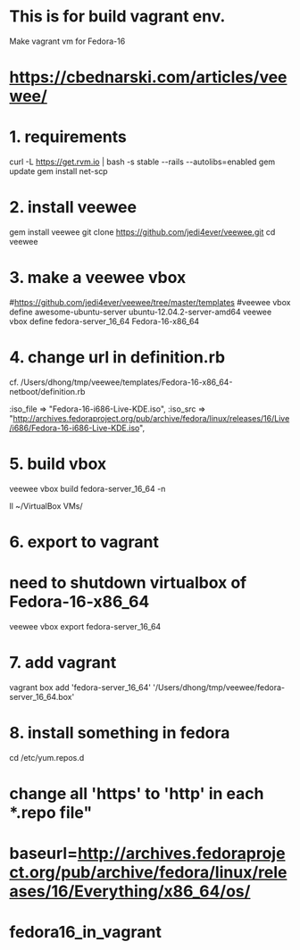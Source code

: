 This is for build vagrant env.
=====================================

Make vagrant vm for Fedora-16

# https://cbednarski.com/articles/veewee/

# 1. requirements
curl -L https://get.rvm.io | bash -s stable --rails --autolibs=enabled
gem update
gem install net-scp

# 2. install veewee
gem install veewee
git clone https://github.com/jedi4ever/veewee.git
cd veewee

# 3. make a veewee vbox
#https://github.com/jedi4ever/veewee/tree/master/templates
#veewee vbox define awesome-ubuntu-server ubuntu-12.04.2-server-amd64
veewee vbox define fedora-server_16_64 Fedora-16-x86_64

# 4. change url in definition.rb
cf. /Users/dhong/tmp/veewee/templates/Fedora-16-x86_64-netboot/definition.rb

:iso_file => "Fedora-16-i686-Live-KDE.iso",
:iso_src => "http://archives.fedoraproject.org/pub/archive/fedora/linux/releases/16/Live/i686/Fedora-16-i686-Live-KDE.iso",

# 5. build vbox
veewee vbox build fedora-server_16_64 -n

ll ~/VirtualBox VMs/

# 6. export to vagrant
# need to shutdown virtualbox of Fedora-16-x86_64
veewee vbox export fedora-server_16_64

# 7. add vagrant
vagrant box add 'fedora-server_16_64' '/Users/dhong/tmp/veewee/fedora-server_16_64.box'

# 8. install something in fedora
cd /etc/yum.repos.d
# change all 'https' to 'http' in each *.repo file"
# baseurl=http://archives.fedoraproject.org/pub/archive/fedora/linux/releases/16/Everything/x86_64/os/






# fedora16_in_vagrant
